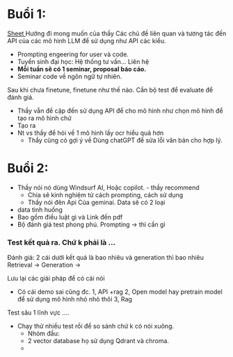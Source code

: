 # Buổi 1: 
[Sheet ](https://docs.google.com/spreadsheets/d/1qrViNAqrfqVa-PaTiBM4oeCU89Dk0Roa6T0HZ71qqbE/edit?gid=0#gid=0)
Hướng đi mong muốn của thầy Các chủ đề liên quan và tương tác đến API của các mô hình LLM để sử dụng như API các kiểu. 

- Prompting engeering for user và code. 
- Tuyển sinh đại học: Hệ thống tư vấn... Liên hệ 
- **Mỗi tuần sẽ có 1 seminar, proposal báo cáo.** 
- Seminar code về ngôn ngữ tự nhiên. 


Sau khi chưa finetune, finetune như thế nào. 
Cần bộ test để evaluate để đánh giá. 
- Thầy vẫn đề cập đến sử dụng API để cho mô hình như chọn mô hình để tạo ra mô hình chứ 
- Tạo ra
- Nt vs thầy để hỏi về 1 mô hình lấy ocr hiểu quả hơn
	- Thầy cũng có gợi ý về Dùng chatGPT để sửa lỗi văn bản cho hợp lý. 


# Buổi 2: 
- Thầy nói nó dùng Windsurf AI, Hoặc copilot. - thầy recommend
	- Chia sẽ kinh nghiệm từ cách prompting, cách sử dụng
	- Thầy nói đên Api Của geminai.
Data sẽ có 2 loại
- data tình huống
- Bao gồm điều luật gì và Link đến pdf 
- Bộ đánh giá test phong phú.
Prompting -> thì cần gì 
### Test kết quả ra. Chứ k phải là ... 
Đánh giá: 2 cái dưới kết quả là bao nhiêu và generation thì bao nhiêu 
Retrieval -> 
Generation ->

Lưu lại các giải pháp để có cái nói 
- Có cái demo sai cũng đc.
1, API +rag
2, Open model hay pretrain model để sử dụng mô hình nhỏ nhỏ thôi
3, Rag


Test sâu 1 lĩnh vực .... 
- Chạy thử nhiều test rồi để so sánh chứ k có nói xuông. 
	- Nhóm đầu:
	- 2 vector database họ sử dụng Qdrant và chroma. 
	- 